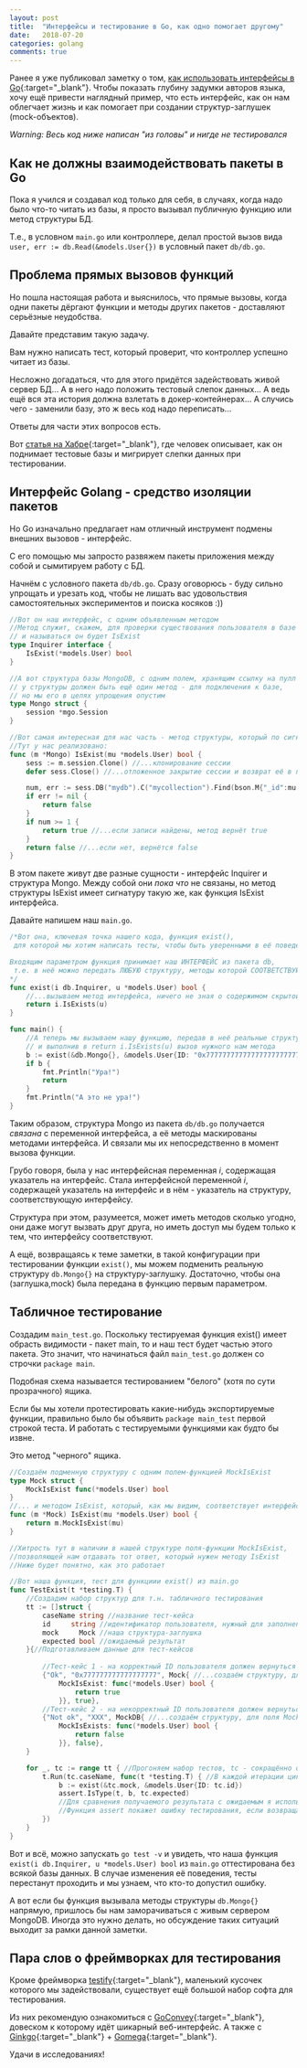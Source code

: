 ```yaml
---
layout: post
title:  "Интерфейсы и тестирование в Go, как одно помогает другому"
date:   2018-07-20
categories: golang
comments: true
---
```

Ранее я уже публиковал заметку о том, [как использовать интерфейсы в Go](/articles/interfaces){:target="_blank"}.
Чтобы показать глубину задумки авторов языка, хочу ещё привести наглядный пример, что есть интерфейс, как он нам облегчает жизнь и как помогает при создании структур-заглушек (mock-объектов).

*Warning: Весь код ниже написан "из головы" и нигде не тестировался*

## Как не должны взаимодействовать пакеты в Go
Пока я учился и создавал код только для себя, в случаях, когда надо было что-то читать из базы, я просто вызывал публичную функцию или метод структуры БД. 

Т.е., в условном `main.go` или контроллере, делал простой вызов вида `user, err := db.Read(&models.User{})` в условный пакет `db/db.go`.

## Проблема прямых вызовов функций
Но пошла настоящая работа и выяснилось, что прямые вызовы, когда одни пакеты дёргают функции и методы других пакетов - доставляют серьёзные неудобства.

Давайте представим такую задачу.

Вам нужно написать тест, который проверит, что контроллер успешно читает из базы.

Несложно догадаться, что для этого придётся задействовать живой сервер БД...
А в него надо положить тестовый слепок данных...
А ведь ещё вся эта история должна взлетать в докер-контейнерах...
А случись чего - заменили базу, это ж весь код надо переписать...

Ответы для части этих вопросов есть.

Вот [статья на Хабре](https://habr.com/post/271239/){:target="_blank"}, где человек описывает, как он поднимает тестовые базы и мигрирует слепки данных при тестировании.

## Интерфейс Golang - средство изоляции пакетов
Но Go изначально предлагает нам отличный инструмент подмены внешних вызовов - интерфейс.

С его помощью мы запросто развяжем пакеты приложения между собой и сымитируем работу с БД.

Начнём с условного пакета `db/db.go`.
Сразу оговорюсь - буду сильно упрощать и урезать код, чтобы не лишать вас удовольствия самостоятельных экспериментов и поиска косяков :))

```go
//Вот он наш интерфейс, с одним объявленным методом
//Метод служит, скажем, для проверки существования пользователя в базе
// и называться он будет IsExist
type Inquirer interface {
	IsExist(*models.User) bool
}

//А вот структура базы MongoDB, с одним полем, хранящим ссылку на пулл сессий
// у структуры должен быть ещё один метод - для подключения к базе,
// но мы его в целях упрощения опустим
type Mongo struct {
	session *mgo.Session
}

//Вот самая интересная для нас часть - метод структуры, который по сигнатуре соответствует методу интерфейса
//Тут у нас реализовано:
func (m *Mongo) IsExist(mu *models.User) bool {
	sess := m.session.Clone() //...клонирование сессии 
	defer sess.Close() //...отложенное закрытие сессии и возврат её в пулл

    num, err := sess.DB("mydb").C("mycollection").Find(bson.M{"_id":mu.ID}).Count() //...запрос к базе и подсчёт количества возвращённых записей
	if err != nil {                                                                 //...так мы проверим, что запись существует в БД
		return false
	}
	if num >= 1 {
		return true //...если записи найдены, метод вернёт true
	}
	return false //...если нет, вернётся false
}
```

В этом пакете живут две разные сущности - интерфейс Inquirer и структура Mongo. 
Между собой они *пока что* не связаны, но метод структуры IsExist имеет сигнатуру такую же, как функция IsExist интерфейса.

Давайте напишем наш `main.go`.
```go
/*Вот она, ключевая точка нашего кода, функция exist(), 
 для которой мы хотим написать тесты, чтобы быть уверенными в её поведении.

Входящим параметром функция принимает наш ИНТЕРФЕЙС из пакета db,
 т.е. в неё можно передать ЛЮБУЮ структуру, методы которой СООТВЕТСТВУЮТ ИНТЕРФЕЙСУ
*/
func exist(i db.Inquirer, u *models.User) bool {
    //...вызываем метод интерфейса, ничего не зная о содержимом скрытой за ним структуры
    return i.IsExists(u) 
}

func main() {
    //А теперь мы вызываем нашу функцию, передав в неё реальные структуры 
    // и выполнив в return i.IsExists(u) вызов нужного нам метода
    b := exist(&db.Mongo{}, &models.User{ID: "0x7777777777777777777777777777"})
    if b {
        fmt.Println("Ура!")
        return
    }
    fmt.Println("А это не ура!")
}
```
Таким образом, структура Mongo из пакета `db/db.go` получается *связана* с переменной интерфейса, а её методы маскированы методами интерфейса.
И связали мы их непосредственно в момент вызова функции. 

Грубо говоря, была у нас интерфейсная переменная *i*, содержащая указатель на интерфейс.
Стала интерфейсной переменной *i*, содержащей указатель на интерфейс и в нём - указатель на структуру, соответствующую интерфейсу.

Структура при этом, разумеется, может иметь методов сколько угодно, они даже могут вызвать друг друга, но иметь доступ мы будем только к тем, что интерфейсу соответствуют.

А ещё, возвращаясь к теме заметки, в такой конфигурации при тестировании функции `exist()`, мы можем подменить реальную структуру `db.Mongo{}` на структуру-заглушку. Достаточно, чтобы она (заглушка,mock) была  передана в функцию первым параметром.

## Табличное тестирование

Создадим `main_test.go`.
Поскольку тестируемая функция exist() имеет обрасть видимости - пакет main, то и наш тест будет частью этого пакета.
Это значит, что начинаться файл `main_test.go` должен со строчки `package main`. 

Подобная схема называется тестированием "белого" (хотя по сути прозрачного) ящика.

Если бы мы хотели протестировать какие-нибудь экспортируемые функции, правильно было бы объявить `package main_test` первой строкой теста.
И работать с тестируемыми функциями как будто бы извне.

Это метод "черного" ящика.

```go
//Создаём подменную структуру с одним полем-функцией MockIsExist
type Mock struct {
	MockIsExist func(*models.User) bool
}
//... и методом IsExist, который, как мы видим, соответствует интерфейсу (который остался в пакете db)
func (m *Mock) IsExist(mu *models.User) bool {
	return m.MockIsExist(mu)
}

//Хитрость тут в наличии в нашей структуре поля-функции MockIsExist,
//позволяющей нам отдавать тот ответ, который нужен методу IsExist
//Ниже будет понятно, как это работает

//Вот наша функция, тест для функциии exist() из main.go
func TestExist(t *testing.T) {
    //Создадим набор структур для т.н. табличного тестирования
	tt := []struct {
		caseName string //название тест-кейса
		id     string //идентификатор пользователя, нужный для заполнения структуры models.User{}, передаваемой вторым параметром в exist()
		mock     Mock //наша структура-заглушка
		expected bool //ожидаемый результат
    }{//Подготавливаем данные для тест-кейсов
     
        //Тест-кейс 1 - на корректный ID пользователя должен вернуться ответ true
		{"Ok", "0x777777777777777777", Mock{ //...создаём структуру, для поля MockIsExist подсовываем функцию, возвращающую true
			MockIsExist: func(*models.User) bool {
				return true
            }}, true},
        //Тест-кейс 2 - на некорректный ID пользователя должен вернуться ответ false
		{"Not ok", "XXX", MockDB{ //...создаём структуру, для поля MockIsExist подсовываем функцию, возвращающую false
			MockIsExists: func(*models.User) bool {
				return false
			}}, false},
	}

	for _, tc := range tt { //Прогоняем набор тестов, tc - сокращённо от test case
		t.Run(tc.caseName, func(t *testing.T) { //В каждой итерации цикла вызываем сабтест - t.Run
			b := exist(&tc.mock, &models.User{ID: tc.id})
            assert.IsType(t, b, tc.expected)
            //Для сравнения получаемого результата с ожидаемым я использовал функцию assert из фрэймворка testify/assert
            //Функция assert покажет ошибку тестирования, если возвращаемый результат не совпадёт с ожидаемым
		})
	}
}
```

Вот и всё, можно запускать `go test -v` и увидеть, что наша функция `exist(i db.Inquirer, u *models.User) bool` из `main.go` оттестирована без всякой базы данных. В случае изменения её поведения, тесты перестанут проходить и мы узнаем, что кто-то допустил ошибку.

А вот если бы функция вызывала методы структуры `db.Mongo{}` напрямую, пришлось бы нам заморачиваться с живым сервером MongoDB.
Иногда это нужно делать, но обсуждение таких ситуаций выходит за рамки данной заметки.

## Пара слов о фреймворках для тестирования
Кроме фреймворка [testify](https://github.com/stretchr/testify){:target="_blank"}, маленький кусочек которого мы задействовали, существует ещё большой набор софта для тестирования.

Из них рекомендую ознакомиться с [GoConvey](http://goconvey.co/){:target="_blank"}, довеском к которому идёт шикарный веб-интерфейс.
А также с [Ginkgo](https://onsi.github.io/ginkgo/){:target="_blank"} + [Gomega](http://onsi.github.io/gomega/){:target="_blank"}.

Удачи в исследованиях!

